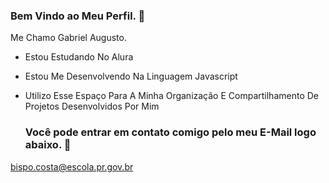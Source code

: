 ### Bem Vindo ao Meu Perfil. 💮

Me Chamo Gabriel Augusto.

- Estou Estudando No Alura
- Estou Me Desenvolvendo Na Linguagem Javascript
- Utilizo Esse Espaço Para A Minha Organização E Compartilhamento De Projetos Desenvolvidos Por Mim

  ### Você pode entrar em contato comigo pelo meu E-Mail logo abaixo. 🌻

bispo.costa@escola.pr.gov.br
